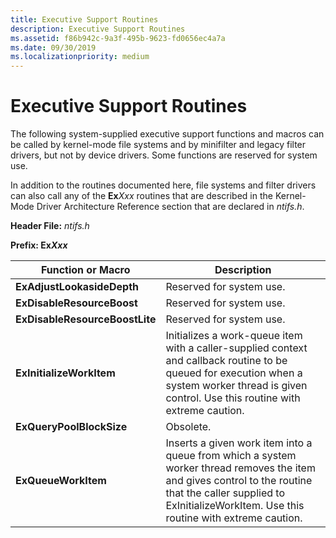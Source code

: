 ```yaml
---
title: Executive Support Routines
description: Executive Support Routines
ms.assetid: f86b942c-9a3f-495b-9623-fd0656ec4a7a
ms.date: 09/30/2019
ms.localizationpriority: medium
---
```


# Executive Support Routines

The following system-supplied executive support functions and macros can be called by kernel-mode file systems and by minifilter and legacy filter drivers, but not by device drivers. Some functions are reserved for system use.

In addition to the routines documented here, file systems and filter drivers can also call any of the **Ex**_Xxx_ routines that are described in the Kernel-Mode Driver Architecture Reference section that are declared in *ntifs.h*.

**Header File:** *ntifs.h*

**Prefix: Ex*Xxx***

| Function or Macro | Description |
| ----------------- | ----------- |
| **ExAdjustLookasideDepth** | Reserved for system use. |
| **ExDisableResourceBoost** | Reserved for system use. |
| **ExDisableResourceBoostLite** | Reserved for system use. |
| **ExInitializeWorkItem** | Initializes a work-queue item with a caller-supplied context and callback routine to be queued for execution when a system worker thread is given control. Use this routine with extreme caution.|
| **ExQueryPoolBlockSize** | Obsolete. |
| **ExQueueWorkItem** | Inserts a given work item into a queue from which a system worker thread removes the item and gives control to the routine that the caller supplied to ExInitializeWorkItem. Use this routine with extreme caution. |
